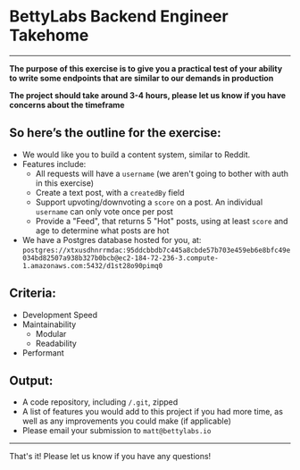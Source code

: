# BettyLabs Backend Engineer Takehome
---------

**The purpose of this exercise is to give you a practical test of your ability to write some endpoints that are similar to our demands in production**

**The project should take around 3-4 hours, please let us know if you have concerns about the timeframe**

## **So here’s the outline for the exercise:**
- We would like you to build a content system, similar to Reddit.
- Features include:
  - All requests will have a `username` (we aren't going to bother with auth in this exercise)
  - Create a text post, with a `createdBy` field
  - Support upvoting/downvoting a `score` on a post. An individual `username` can only vote once per post
  - Provide a "Feed", that returns 5 "Hot" posts, using at least `score` and age to determine what posts are hot
- We have a Postgres database hosted for you, at:
`postgres://xtxusdhnrrmdac:95ddcbbdb7c445a8cbde57b703e459eb6e8bfc49e034bd82507a938b327b0bcb@ec2-184-72-236-3.compute-1.amazonaws.com:5432/d1st28o90pimq0`

## **Criteria:**
- Development Speed
- Maintainability
  - Modular
  - Readability
- Performant

## **Output:**
- A code repository, including `/.git`, zipped
- A list of features you would add to this project if you had more time, as well as any improvements you could make (if applicable)
- Please email your submission to `matt@bettylabs.io`

--------
That's it! Please let us know if you have any questions!

